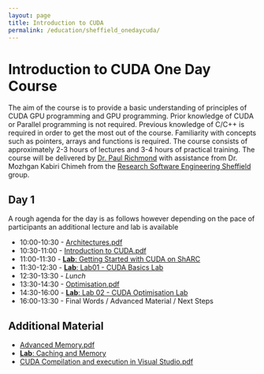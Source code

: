 ```yaml
---
layout: page
title: Introduction to CUDA
permalink: /education/sheffield_onedaycuda/
---
```


# Introduction to CUDA One Day Course #

The aim of the course is to provide a basic understanding of principles of CUDA GPU programming and GPU programming. Prior knowledge of CUDA or Parallel programming is not required. Previous knowledge of C/C++ is required in order to get the most out of the course. Familiarity with concepts such as pointers, arrays and functions is required. The course consists of approximately 2-3 hours of lectures and 3-4 hours of practical training. The course will be delivered by [Dr. Paul Richmond](http://paulrichmond.shef.ac.uk/) with assistance from Dr. Mozhgan Kabiri Chimeh from the [Research Software Engineering Sheffield](http://rse.shef.ac.uk/) group.

## Day 1 ##

A rough agenda for the day is as follows however depending on the pace of participants an additional lecture and lab is available
 
* 10:00-10:30 - [Architectures.pdf](https://drive.google.com/file/d/1hKsMWC1eU9dhuagD3bih7Z9g9QGWalZl/view?usp=sharing)
* 10:30-11:00 - [Introduction to CUDA.pdf](https://drive.google.com/file/d/1ISWym2jcH-WdG19SniLshYTMHAKOJoKz/view?usp=sharing)
* 11:00-11:30 - [**Lab**: Getting Started with CUDA on ShARC](./sharc)
* 11:30-12:30 - [**Lab**: Lab01 - CUDA Basics Lab](./lab01)
* 12:30-13:30 - *Lunch*
* 13:30-14:30 - [Optimisation.pdf](https://drive.google.com/file/d/1gSx-ER7QTPTgr1vsTN8qnYVNoLG_r8G8/view?usp=sharing)
* 14:30-16:00 - [**Lab**: Lab 02 - CUDA Optimisation Lab](./lab02)
* 16:00-13:30 - Final Words / Advanced Material / Next Steps


## Additional Material ##

* [Advanced Memory.pdf](https://drive.google.com/file/d/1N5bsNt-ARsH9_6Xc8oLfyVRlrmjTLffS/view?usp=sharing)
* [**Lab**: Caching and Memory](./lab03)
* [CUDA Compilation and execution in Visual Studio.pdf](https://drive.google.com/file/d/0B2HbOiEppVPMOEVUVWR3Tm9vSlE/view?usp=sharing) 